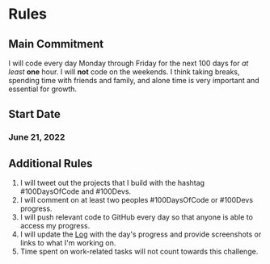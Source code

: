 # Rules

## Main Commitment

I will code every day Monday through Friday for the next 100 days for _at least_ **one** hour. I will **not** code on the weekends. I think taking breaks, spending time with friends and family, and alone time is very important and essential for growth.

## Start Date

### June 21, 2022

## Additional Rules

1. I will tweet out the projects that I build with the hashtag #100DaysOfCode and #100Devs.
2. I will comment on at least two peoples #100DaysOfCode or #100Devs progress.
3. I will push relevant code to GitHub every day so that anyone is able to access my progress.
4. I will update the [Log](log.md) with the day's progress and provide screenshots or links to what I'm working on.
5. Time spent on work-related tasks will not count towards this challenge.
